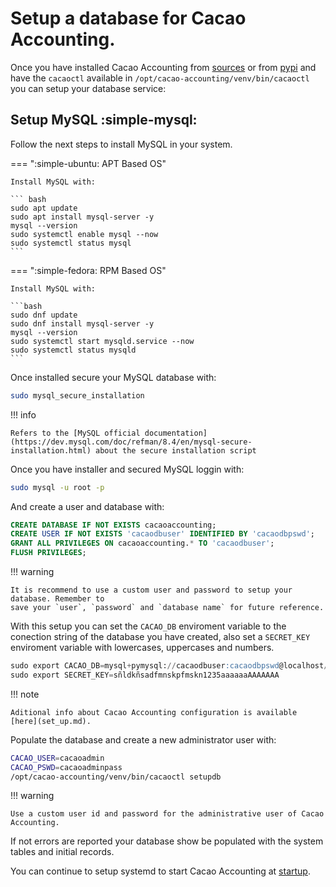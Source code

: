# Setup a database for Cacao Accounting.

Once you have installed Cacao Accounting from [sources](py_sources.md) or from [pypi](py_pypi.md)
and have the `cacaoctl` available in `/opt/cacao-accounting/venv/bin/cacaoctl` you can setup your
database service:

## Setup MySQL :simple-mysql:

Follow the next steps to install MySQL in your system.

=== ":simple-ubuntu: APT Based OS"

    Install MySQL with:

    ``` bash
    sudo apt update
    sudo apt install mysql-server -y
    mysql --version
    sudo systemctl enable mysql --now
    sudo systemctl status mysql
    ```

=== ":simple-fedora: RPM Based OS"

    Install MySQL with:

    ```bash
    sudo dnf update
    sudo dnf install mysql-server -y
    mysql --version
    sudo systemctl start mysqld.service --now
    sudo systemctl status mysqld
    ```

Once installed secure your MySQL database with:

```bash
sudo mysql_secure_installation
```

!!! info

    Refers to the [MySQL official documentation](https://dev.mysql.com/doc/refman/8.4/en/mysql-secure-installation.html) about the secure installation script

Once you have installer and secured MySQL loggin with:

```bash
sudo mysql -u root -p
```

And create a user and database with:

```sql
CREATE DATABASE IF NOT EXISTS cacaoaccounting;
CREATE USER IF NOT EXISTS 'cacaodbuser' IDENTIFIED BY 'cacaodbpswd';
GRANT ALL PRIVILEGES ON cacaoaccounting.* TO 'cacaodbuser';
FLUSH PRIVILEGES;
```

!!! warning

    It is recommend to use a custom user and password to setup your database. Remember to
    save your `user`, `password` and `database name` for future reference.

With this setup you can set the `CACAO_DB` enviroment variable to the conection string of the
database you have created, also set a `SECRET_KEY` enviroment variable with lowercases, uppercases
and numbers.

```sql
sudo export CACAO_DB=mysql+pymysql://cacaodbuser:cacaodbpswd@localhost/cacaoaccounting
sudo export SECRET_KEY=sñldkñsadfmnskpfmskn1235aaaaaaAAAAAAA
```

!!! note

    Aditional info about Cacao Accounting configuration is available [here](set_up.md).

Populate the database and create a new administrator user with:

```bash
CACAO_USER=cacaoadmin
CACAO_PSWD=cacaoadminpass
/opt/cacao-accounting/venv/bin/cacaoctl setupdb
```

!!! warning

    Use a custom user id and password for the administrative user of Cacao Accounting.

If not errors are reported your database show be populated with the system tables and initial records.

You can continue to setup systemd to start Cacao Accounting at [startup](py_systemd.md).